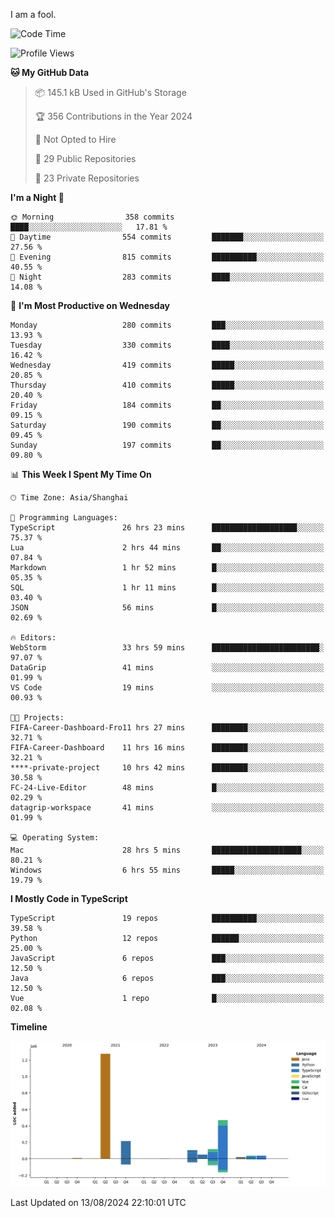 I am a fool.

<!--START_SECTION:waka-->
![Code Time](http://img.shields.io/badge/Code%20Time-1%2C653%20hrs%2019%20mins-blue)

![Profile Views](http://img.shields.io/badge/Profile%20Views-5-blue)

**🐱 My GitHub Data** 

> 📦 145.1 kB Used in GitHub's Storage 
 > 
> 🏆 356 Contributions in the Year 2024
 > 
> 🚫 Not Opted to Hire
 > 
> 📜 29 Public Repositories 
 > 
> 🔑 23 Private Repositories 
 > 
**I'm a Night 🦉** 

```text
🌞 Morning                358 commits         ████░░░░░░░░░░░░░░░░░░░░░   17.81 % 
🌆 Daytime                554 commits         ███████░░░░░░░░░░░░░░░░░░   27.56 % 
🌃 Evening                815 commits         ██████████░░░░░░░░░░░░░░░   40.55 % 
🌙 Night                  283 commits         ████░░░░░░░░░░░░░░░░░░░░░   14.08 % 
```
📅 **I'm Most Productive on Wednesday** 

```text
Monday                   280 commits         ███░░░░░░░░░░░░░░░░░░░░░░   13.93 % 
Tuesday                  330 commits         ████░░░░░░░░░░░░░░░░░░░░░   16.42 % 
Wednesday                419 commits         █████░░░░░░░░░░░░░░░░░░░░   20.85 % 
Thursday                 410 commits         █████░░░░░░░░░░░░░░░░░░░░   20.40 % 
Friday                   184 commits         ██░░░░░░░░░░░░░░░░░░░░░░░   09.15 % 
Saturday                 190 commits         ██░░░░░░░░░░░░░░░░░░░░░░░   09.45 % 
Sunday                   197 commits         ██░░░░░░░░░░░░░░░░░░░░░░░   09.80 % 
```


📊 **This Week I Spent My Time On** 

```text
🕑︎ Time Zone: Asia/Shanghai

💬 Programming Languages: 
TypeScript               26 hrs 23 mins      ███████████████████░░░░░░   75.37 % 
Lua                      2 hrs 44 mins       ██░░░░░░░░░░░░░░░░░░░░░░░   07.84 % 
Markdown                 1 hr 52 mins        █░░░░░░░░░░░░░░░░░░░░░░░░   05.35 % 
SQL                      1 hr 11 mins        █░░░░░░░░░░░░░░░░░░░░░░░░   03.40 % 
JSON                     56 mins             █░░░░░░░░░░░░░░░░░░░░░░░░   02.69 % 

🔥 Editors: 
WebStorm                 33 hrs 59 mins      ████████████████████████░   97.07 % 
DataGrip                 41 mins             ░░░░░░░░░░░░░░░░░░░░░░░░░   01.99 % 
VS Code                  19 mins             ░░░░░░░░░░░░░░░░░░░░░░░░░   00.93 % 

🐱‍💻 Projects: 
FIFA-Career-Dashboard-Fro11 hrs 27 mins      ████████░░░░░░░░░░░░░░░░░   32.71 % 
FIFA-Career-Dashboard    11 hrs 16 mins      ████████░░░░░░░░░░░░░░░░░   32.21 % 
****-private-project     10 hrs 42 mins      ████████░░░░░░░░░░░░░░░░░   30.58 % 
FC-24-Live-Editor        48 mins             █░░░░░░░░░░░░░░░░░░░░░░░░   02.29 % 
datagrip-workspace       41 mins             ░░░░░░░░░░░░░░░░░░░░░░░░░   01.99 % 

💻 Operating System: 
Mac                      28 hrs 5 mins       ████████████████████░░░░░   80.21 % 
Windows                  6 hrs 55 mins       █████░░░░░░░░░░░░░░░░░░░░   19.79 % 
```

**I Mostly Code in TypeScript** 

```text
TypeScript               19 repos            ██████████░░░░░░░░░░░░░░░   39.58 % 
Python                   12 repos            ██████░░░░░░░░░░░░░░░░░░░   25.00 % 
JavaScript               6 repos             ███░░░░░░░░░░░░░░░░░░░░░░   12.50 % 
Java                     6 repos             ███░░░░░░░░░░░░░░░░░░░░░░   12.50 % 
Vue                      1 repo              █░░░░░░░░░░░░░░░░░░░░░░░░   02.08 % 
```



**Timeline**

![Lines of Code chart](https://raw.githubusercontent.com/VeejaLiu/VeejaLiu/master/assets/bar_graph.png)


 Last Updated on 13/08/2024 22:10:01 UTC
<!--END_SECTION:waka-->
